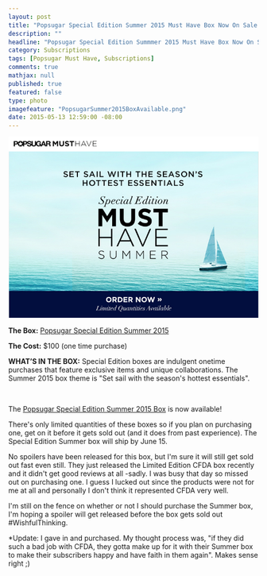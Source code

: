 ```yaml
---
layout: post
title: "Popsugar Special Edition Summer 2015 Must Have Box Now On Sale!"
description: ""
headline: "Popsugar Special Edition Summmer 2015 Must Have Box Now On Sale!"
category: Subscriptions
tags: [Popsugar Must Have, Subscriptions]
comments: true
mathjax: null
published: true
featured: false
type: photo
imagefeature: "PopsugarSummer2015BoxAvailable.png"
date: 2015-05-13 12:59:00 -08:00
---
```


![Popsugar Summer Box Available](/images/PopsugarSummer2015BoxAvailable.png)
<p><b>The Box:</b> <a href="http://popsu.gr/vXrB">Popsugar Special Edition Summer 2015</a></p>
<p><b>The Cost:</b> $100 (one time purchase)</p>
<p><b>WHAT’S IN THE BOX:</b> Special Edition boxes are indulgent onetime purchases that feature exclusive items and unique collaborations. 
The Summer 2015 box theme is "Set sail with the season's hottest essentials".</p>
<br>

<p>The <a href="http://popsu.gr/vXrB">Popsugar Special Edition Summer 2015 Box</a> is now available!</p>

<p>There's only limited quantities of these boxes so if you plan on purchasing one, get on it before it gets sold out (and it does from past experience). The Special Edition Summer box will ship by June 15.</p>

<p>No spoilers have been released for this box, but I'm sure it will still get sold out fast even still. 
They just released the Limited Edition CFDA box recently and it didn't get good reviews at all -sadly. 
I was busy that day so missed out on purchasing one. I guess I lucked out since the products were not for me at all and 
personally I don't think it represented CFDA very well.</p>
<p>I'm still on the fence on whether or not I should purchase the Summer box, I'm hoping a spoiler will get released before the box gets sold out #WishfulThinking.</p>

<p>*Update: I gave in and purchased. My thought process was, "if they did such a bad job with CFDA, they gotta make up for it with their Summer box to make their subscribers happy and have faith in them again". Makes sense right ;) </p>
